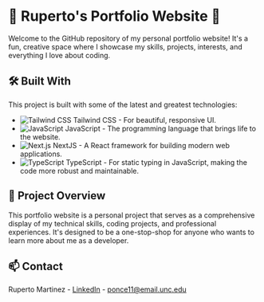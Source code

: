 # 🚀 Ruperto's Portfolio Website 🚀

Welcome to the GitHub repository of my personal portfolio website! It's a fun, creative space where I showcase my skills, projects, interests, and everything I love about coding.

## 🛠️ Built With

This project is built with some of the latest and greatest technologies:

- ![Tailwind CSS](https://img.shields.io/badge/-Tailwind_CSS-38B2AC?style=flat-square&logo=tailwind-css&logoColor=white) Tailwind CSS - For beautiful, responsive UI.
- ![JavaScript](https://img.shields.io/badge/-JavaScript-F7DF1E?style=flat-square&logo=javascript&logoColor=black) JavaScript - The programming language that brings life to the website.
- ![Next.js](https://img.shields.io/badge/-Next.js-000000?style=flat-square&logo=next.js&logoColor=white) NextJS - A React framework for building modern web applications.
- ![TypeScript](https://img.shields.io/badge/-TypeScript-3178C6?style=flat-square&logo=typescript&logoColor=white) TypeScript - For static typing in JavaScript, making the code more robust and maintainable.

## 📖 Project Overview

This portfolio website is a personal project that serves as a comprehensive display of my technical skills, coding projects, and professional experiences. It's designed to be a one-stop-shop for anyone who wants to learn more about me as a developer.

## 📫 Contact

Ruperto Martinez - [LinkedIn](https://www.linkedin.com/in/ram-unc-cs/) - ponce11@email.unc.edu
